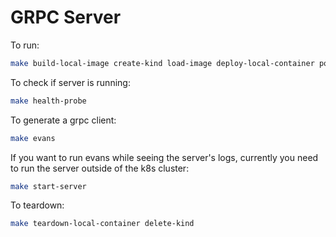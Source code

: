 # GRPC Server

To run:

```bash
make build-local-image create-kind load-image deploy-local-container port-forward
```

To check if server is running:

```bash
make health-probe
```

To generate a grpc client:

```bash
make evans
```

If you want to run evans while seeing the server's logs, currently you need to run the server outside of the k8s cluster:

```bash
make start-server
```

To teardown:

```bash
make teardown-local-container delete-kind
```
